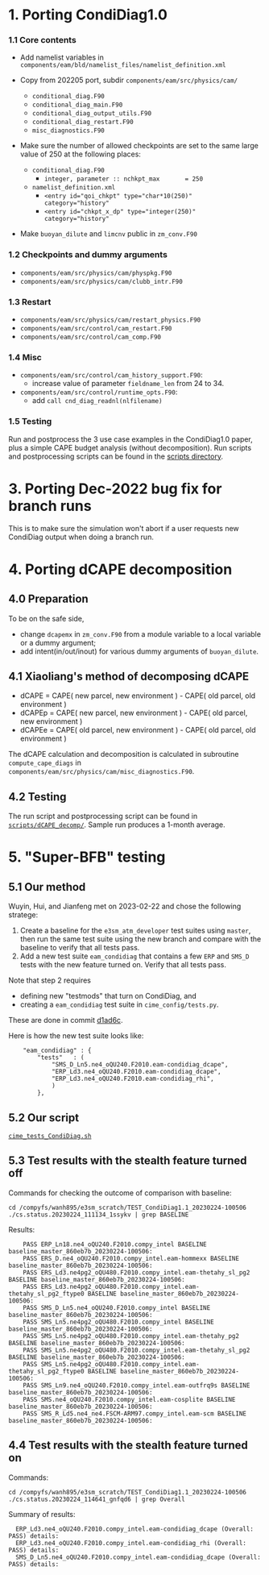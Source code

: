 # 1. Porting CondiDiag1.0


### 1.1 Core contents

- Add namelist variables in `components/eam/bld/namelist_files/namelist_definition.xml`

- Copy from 202205 port, subdir `components/eam/src/physics/cam/`
  - `conditional_diag.F90`
  - `conditional_diag_main.F90`
  - `conditional_diag_output_utils.F90`
  - `conditional_diag_restart.F90`
  - `misc_diagnostics.F90`

- Make sure the number of allowed checkpoints are set to the same large value of 250 at the following places:
  - `conditional_diag.F90`
     - `integer, parameter :: nchkpt_max       = 250`
  - `namelist_definition.xml`
     - `<entry id="qoi_chkpt" type="char*10(250)"  category="history"`
     - `<entry id="chkpt_x_dp" type="integer(250)"  category="history"` 

- Make `buoyan_dilute` and `limcnv` public in `zm_conv.F90`

### 1.2 Checkpoints and dummy arguments

- `components/eam/src/physics/cam/physpkg.F90`
- `components/eam/src/physics/cam/clubb_intr.F90`

### 1.3 Restart

- `components/eam/src/physics/cam/restart_physics.F90`
- `components/eam/src/control/cam_restart.F90`
- `components/eam/src/control/cam_comp.F90`

### 1.4 Misc

- `components/eam/src/control/cam_history_support.F90`:
   - increase value of parameter `fieldname_len` from 24 to 34.
- `components/eam/src/control/runtime_opts.F90`:
   - add `call cnd_diag_readnl(nlfilename)`

### 1.5 Testing

  Run and postprocess the 3 use case examples in the CondiDiag1.0 paper,
  plus a simple CAPE budget analysis (without decomposition).
  Run scripts and postprocessing scripts can be found in the [scripts directory](./scripts/).

# 3. Porting Dec-2022 bug fix for branch runs

This is to make sure the simulation won't abort if a user requests new CondiDiag output when doing a branch run.

# 4. Porting dCAPE decomposition

## 4.0 Preparation

  To be on the safe side, 
  - change `dcapemx` in `zm_conv.F90` from a module variable to a local variable or a dummy argument; 
  - add intent(in/out/inout) for various dummy arguments of `buoyan_dilute`.

## 4.1 Xiaoliang's method of decomposing dCAPE

   - dCAPE  = CAPE( new parcel, new environment ) - CAPE( old parcel, old environment )
   - dCAPEp = CAPE( new parcel, new environment ) - CAPE( old parcel, new environment )
   - dCAPEe = CAPE( old parcel, new environment ) - CAPE( old parcel, old environment )

   The dCAPE calculation and decomposition is calculated in subroutine `compute_cape_diags` in `components/eam/src/physics/cam/misc_diagnostics.F90`.
   
## 4.2 Testing 

  The run script and postprocessing script can be found in [`scripts/dCAPE_decomp/`](scripts/dCAPE_decomp/). Sample run produces a 1-month average.

# 5. "Super-BFB" testing

## 5.1 Our method

Wuyin, Hui, and Jianfeng met on 2023-02-22 and chose the following stratege:

1. Create a baseline for the `e3sm_atm_developer` test suites using `master`, then run the same test suite using the new branch and compare with the baseline to verify that all tests pass.
2. Add a new test suite `eam_condidiag` that contains a few `ERP` and `SMS_D` tests with the new feature turned on. Verify that all tests pass.

Note that step 2 requires 

- defining new "testmods" that turn on CondiDiag, and 
- creating a `eam_condidiag` test suite in `cime_config/tests.py`.

These are done in commit [d1ad6c](https://github.com/PAESCAL-SciDAC5/E3SM-fork/commit/d1ad6c6d5633a2875fd2fddeebe452b080ca6eb4).

Here is how the new test suite looks like:

```
    "eam_condidiag" : {
        "tests"   : (
            "SMS_D_Ln5.ne4_oQU240.F2010.eam-condidiag_dcape",
            "ERP_Ld3.ne4_oQU240.F2010.eam-condidiag_dcape",
            "ERP_Ld3.ne4_oQU240.F2010.eam-condidiag_rhi",
            )
        },
```

## 5.2 Our script

[`cime_tests_CondiDiag.sh`](scripts/cime_tests/cime_tests_CondiDiag.sh)

## 5.3 Test results with the stealth feature turned off

Commands for checking the outcome of comparison with baseline:

```
cd /compyfs/wanh895/e3sm_scratch/TEST_CondiDiag1.1_20230224-100506
./cs.status.20230224_111134_1ssykv | grep BASELINE
```

Results:

```
    PASS ERP_Ln18.ne4_oQU240.F2010.compy_intel BASELINE baseline_master_860eb7b_20230224-100506:
    PASS ERS_D.ne4_oQU240.F2010.compy_intel.eam-hommexx BASELINE baseline_master_860eb7b_20230224-100506:
    PASS ERS_Ld3.ne4pg2_oQU480.F2010.compy_intel.eam-thetahy_sl_pg2 BASELINE baseline_master_860eb7b_20230224-100506:
    PASS ERS_Ld3.ne4pg2_oQU480.F2010.compy_intel.eam-thetahy_sl_pg2_ftype0 BASELINE baseline_master_860eb7b_20230224-100506:
    PASS SMS_D_Ln5.ne4_oQU240.F2010.compy_intel BASELINE baseline_master_860eb7b_20230224-100506:
    PASS SMS_Ln5.ne4pg2_oQU480.F2010.compy_intel BASELINE baseline_master_860eb7b_20230224-100506:
    PASS SMS_Ln5.ne4pg2_oQU480.F2010.compy_intel.eam-thetahy_pg2 BASELINE baseline_master_860eb7b_20230224-100506:
    PASS SMS_Ln5.ne4pg2_oQU480.F2010.compy_intel.eam-thetahy_sl_pg2 BASELINE baseline_master_860eb7b_20230224-100506:
    PASS SMS_Ln5.ne4pg2_oQU480.F2010.compy_intel.eam-thetahy_sl_pg2_ftype0 BASELINE baseline_master_860eb7b_20230224-100506:
    PASS SMS_Ln9.ne4_oQU240.F2010.compy_intel.eam-outfrq9s BASELINE baseline_master_860eb7b_20230224-100506:
    PASS SMS.ne4_oQU240.F2010.compy_intel.eam-cosplite BASELINE baseline_master_860eb7b_20230224-100506:
    PASS SMS_R_Ld5.ne4_ne4.FSCM-ARM97.compy_intel.eam-scm BASELINE baseline_master_860eb7b_20230224-100506:
```


## 4.4 Test results with the stealth feature turned on

Commands:

```
cd /compyfs/wanh895/e3sm_scratch/TEST_CondiDiag1.1_20230224-100506
./cs.status.20230224_114641_gnfqd6 | grep Overall
```

Summary of results:

```
  ERP_Ld3.ne4_oQU240.F2010.compy_intel.eam-condidiag_dcape (Overall: PASS) details:
  ERP_Ld3.ne4_oQU240.F2010.compy_intel.eam-condidiag_rhi (Overall: PASS) details:
  SMS_D_Ln5.ne4_oQU240.F2010.compy_intel.eam-condidiag_dcape (Overall: PASS) details:
```
